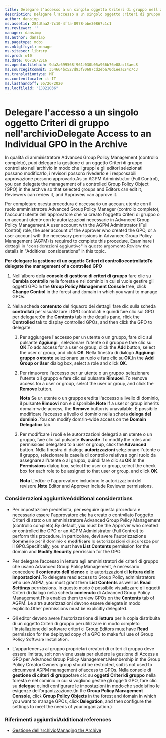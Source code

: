 ```yaml
---
title: Delegare l'accesso a un singolo oggetto Criteri di gruppo nell'archivio
description: Delegare l'accesso a un singolo oggetto Criteri di gruppo nell'archivio
author: dansimp
ms.assetid: 284d2aa2-7c10-4ffa-8978-bbe30867c1c1
ms.reviewer: ''
manager: dansimp
ms.author: dansimp
ms.pagetype: mdop
ms.mktglfcycl: manage
ms.sitesec: library
ms.prod: w10
ms.date: 06/16/2016
ms.openlocfilehash: 9da2a699568f961d030b05a966b76e08aef3aec8
ms.sourcegitcommit: 354664bc527d93f80687cd2eba70d1eea024c7c3
ms.translationtype: MT
ms.contentlocale: it-IT
ms.lasthandoff: 06/26/2020
ms.locfileid: "10821036"
---
```

# <span data-ttu-id="66de8-103">Delegare l'accesso a un singolo oggetto Criteri di gruppo nell'archivio</span><span class="sxs-lookup"><span data-stu-id="66de8-103">Delegate Access to an Individual GPO in the Archive</span></span>


<span data-ttu-id="66de8-104">In qualità di amministratore Advanced Group Policy Management (controllo completo), puoi delegare la gestione di un oggetto Criteri di gruppo controllato nell'archivio in modo che i gruppi e gli editori selezionati possano modificarlo, i revisori possono rivederlo e i responsabili approvazione possono approvarlo.</span><span class="sxs-lookup"><span data-stu-id="66de8-104">As an AGPM Administrator (Full Control), you can delegate the management of a controlled Group Policy Object (GPO) in the archive so that selected groups and Editors can edit it, Reviewers can review it, and Approvers can approve it.</span></span>

<span data-ttu-id="66de8-105">Per completare questa procedura è necessario un account utente con il ruolo amministratore Advanced Group Policy Manager (controllo completo), l'account utente dell'approvatore che ha creato l'oggetto Criteri di gruppo o un account utente con le autorizzazioni necessarie in Advanced Group Policy Management.</span><span class="sxs-lookup"><span data-stu-id="66de8-105">A user account with the AGPM Administrator (Full Control) role, the user account of the Approver who created the GPO, or a user account with the necessary permissions in Advanced Group Policy Management (AGPM) is required to complete this procedure.</span></span> <span data-ttu-id="66de8-106">Esaminare i dettagli in "considerazioni aggiuntive" in questo argomento.</span><span class="sxs-lookup"><span data-stu-id="66de8-106">Review the details in "Additional considerations" in this topic.</span></span>

**<span data-ttu-id="66de8-107">Per delegare la gestione di un oggetto Criteri di controllo controllato</span><span class="sxs-lookup"><span data-stu-id="66de8-107">To delegate the management of a controlled GPO</span></span>**

1.  <span data-ttu-id="66de8-108">Nell'albero della **console di gestione di criteri di gruppo** fare clic su **Cambia controllo** nella foresta e nel dominio in cui si vuole gestire gli oggetti GPO.</span><span class="sxs-lookup"><span data-stu-id="66de8-108">In the **Group Policy Management Console** tree, click **Change Control** in the forest and domain in which you want to manage GPOs.</span></span>

2.  <span data-ttu-id="66de8-109">Nella scheda **contenuto** del riquadro dei dettagli fare clic sulla scheda **controllati** per visualizzare i GPO controllati e quindi fare clic sul GPO per delegare:</span><span class="sxs-lookup"><span data-stu-id="66de8-109">On the **Contents** tab in the details pane, click the **Controlled** tab to display controlled GPOs, and then click the GPO to delegate:</span></span>

    1.  <span data-ttu-id="66de8-110">Per aggiungere l'accesso per un utente o un gruppo, fare clic sul pulsante **Aggiungi** , selezionare l'utente o il gruppo e fare clic su **OK**.</span><span class="sxs-lookup"><span data-stu-id="66de8-110">To add access for a user or group, click the **Add** button, select the user or group, and click **OK**.</span></span> <span data-ttu-id="66de8-111">Nella finestra di dialogo **Aggiungi gruppo o utente** selezionare un ruolo e fare clic su **OK**.</span><span class="sxs-lookup"><span data-stu-id="66de8-111">In the **Add Group or User** dialog box, select a role and click **OK**.</span></span>

    2.  <span data-ttu-id="66de8-112">Per rimuovere l'accesso per un utente o un gruppo, selezionare l'utente o il gruppo e fare clic sul pulsante **Rimuovi** .</span><span class="sxs-lookup"><span data-stu-id="66de8-112">To remove access for a user or group, select the user or group, and click the **Remove** button.</span></span>

        <span data-ttu-id="66de8-113">**Nota**  Se un utente o un gruppo eredita l'accesso a livello di dominio, il pulsante **Rimuovi** non è disponibile.</span><span class="sxs-lookup"><span data-stu-id="66de8-113">**Note** If a user or group inherits domain-wide access, the **Remove** button is unavailable.</span></span> <span data-ttu-id="66de8-114">È possibile modificare l'accesso a livello di dominio nella scheda **delega del dominio** .</span><span class="sxs-lookup"><span data-stu-id="66de8-114">You can modify domain-wide access on the **Domain Delegation** tab.</span></span>

         

    3.  <span data-ttu-id="66de8-115">Per modificare i ruoli e le autorizzazioni delegati a un utente o un gruppo, fare clic sul pulsante **Avanzate** .</span><span class="sxs-lookup"><span data-stu-id="66de8-115">To modify the roles and permissions delegated to a user or group, click the **Advanced** button.</span></span> <span data-ttu-id="66de8-116">Nella finestra di dialogo **autorizzazioni** selezionare l'utente o il gruppo, selezionare la casella di controllo relativa a ogni ruolo da assegnare all'utente o al gruppo, quindi fare clic su **OK**.</span><span class="sxs-lookup"><span data-stu-id="66de8-116">In the **Permissions** dialog box, select the user or group, select the check box for each role to be assigned to that user or group, and click **OK**.</span></span>

        <span data-ttu-id="66de8-117">**Nota**  L'editor e l'approvatore includono le autorizzazioni del revisore.</span><span class="sxs-lookup"><span data-stu-id="66de8-117">**Note** Editor and Approver include Reviewer permissions.</span></span>

         

### <span data-ttu-id="66de8-118">Considerazioni aggiuntive</span><span class="sxs-lookup"><span data-stu-id="66de8-118">Additional considerations</span></span>

-   <span data-ttu-id="66de8-119">Per impostazione predefinita, per eseguire questa procedura è necessario essere l'approvatore che ha creato o controllato l'oggetto Criteri di stato o un amministratore Advanced Group Policy Management (controllo completo).</span><span class="sxs-lookup"><span data-stu-id="66de8-119">By default, you must be the Approver who created or controlled the GPO or an AGPM Administrator (Full Control) to perform this procedure.</span></span> <span data-ttu-id="66de8-120">In particolare, devi avere l'autorizzazione **Sommario** per il dominio e **modificare** le autorizzazioni di sicurezza per il GPO.</span><span class="sxs-lookup"><span data-stu-id="66de8-120">Specifically, you must have **List Contents** permission for the domain and **Modify Security** permission for the GPO.</span></span>

-   <span data-ttu-id="66de8-121">Per delegare l'accesso in lettura agli amministratori dei criteri di gruppo che usano Advanced Group Policy Management, è necessario concedere il **contenuto dell'elenco** e le autorizzazioni di **lettura delle impostazioni** .</span><span class="sxs-lookup"><span data-stu-id="66de8-121">To delegate read access to Group Policy administrators who use AGPM, you must grant them **List Contents** as well as **Read Settings** permissions.</span></span> <span data-ttu-id="66de8-122">In questo modo è possibile visualizzare gli oggetti Criteri di dialogo nella scheda **contenuto** di Advanced Group Policy Management.</span><span class="sxs-lookup"><span data-stu-id="66de8-122">This enables them to view GPOs on the **Contents** tab of AGPM.</span></span> <span data-ttu-id="66de8-123">Le altre autorizzazioni devono essere delegate in modo esplicito.</span><span class="sxs-lookup"><span data-stu-id="66de8-123">Other permissions must be explicitly delegated.</span></span>

-   <span data-ttu-id="66de8-124">Gli editor devono avere l'autorizzazione di **lettura** per la copia distribuita di un oggetto Criteri di gruppo per utilizzare in modo completo l'installazione del software criteri di Group.</span><span class="sxs-lookup"><span data-stu-id="66de8-124">Editors must have **Read** permission for the deployed copy of a GPO to make full use of Group Policy Software Installation.</span></span>

-   <span data-ttu-id="66de8-125">L'appartenenza al gruppo proprietari creatori di criteri di gruppo deve essere limitata, soit non viene usata per eludere la gestione di Access a GPO per Advanced Group Policy Management.</span><span class="sxs-lookup"><span data-stu-id="66de8-125">Membership in the Group Policy Creator Owners group should be restricted, soit is not used to circumvent AGPM management of access to GPOs.</span></span> <span data-ttu-id="66de8-126">Nella console di **gestione di criteri di gruppo**fare clic su **oggetti Criteri di gruppo** nella foresta e nel dominio in cui si vogliono gestire gli oggetti GPO, fare clic su **delega**e quindi configurare le impostazioni in modo che soddisfino le esigenze dell'organizzazione.</span><span class="sxs-lookup"><span data-stu-id="66de8-126">(In the **Group Policy Management Console**, click **Group Policy Objects** in the forest and domain in which you want to manage GPOs, click **Delegation**, and then configure the settings to meet the needs of your organization.)</span></span>

### <span data-ttu-id="66de8-127">Riferimenti aggiuntivi</span><span class="sxs-lookup"><span data-stu-id="66de8-127">Additional references</span></span>

-   [<span data-ttu-id="66de8-128">Gestione dell'archivio</span><span class="sxs-lookup"><span data-stu-id="66de8-128">Managing the Archive</span></span>](managing-the-archive-agpm40.md)

 

 





